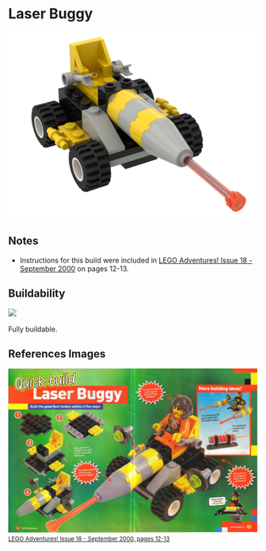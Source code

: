 Laser Buggy
==============
![](laser-buggy.png)

Notes
-----

* Instructions for this build were included in [LEGO Adventures! Issue 18 - September 2000](https://archive.org/details/LEGOAdventures-No18Sep2000-Brickshelf/page/12/mode/2up) on pages 12-13.

Buildability
------------
![](https://img.shields.io/badge/build_confidence-high-bluet)

Fully buildable.

References Images
-----

![](sources/laser-buggy-instructions.jpg)
<small>[LEGO Adventures! Issue 18 - September 2000, pages 12-13](https://archive.org/details/LEGOAdventures-No18Sep2000-Brickshelf/page/12/mode/2up)</small>